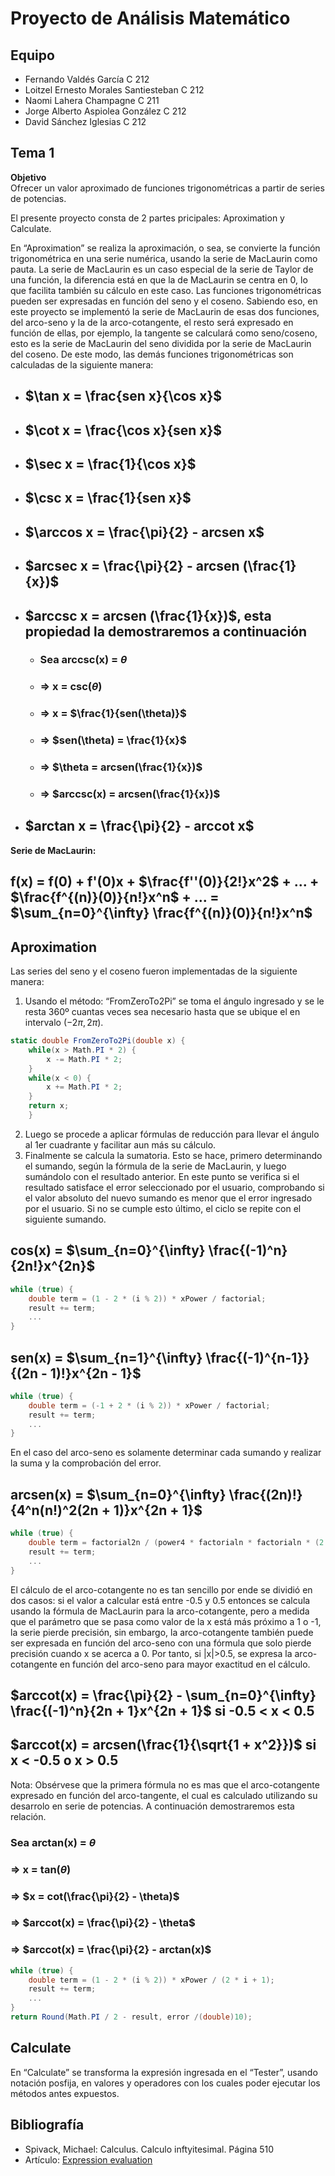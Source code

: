 # Proyecto de Análisis Matemático

## Equipo

- Fernando Valdés García C 212
- Loitzel Ernesto Morales Santiesteban C 212
- Naomi Lahera Champagne C 211
- Jorge Alberto Aspiolea González C 212
- David Sánchez Iglesias C 212

## Tema 1

**Objetivo**  
Ofrecer un valor aproximado de funciones trigonométricas a partir de series de potencias.

El presente proyecto consta de 2 partes pricipales: Aproximation y Calculate.

En “Aproximation” se realiza la aproximación, o sea, se convierte la función trigonométrica en una serie numérica, usando la serie de MacLaurin como pauta. La serie de MacLaurin es un caso especial de la serie de Taylor de una función, la diferencia está en que la de MacLaurin se centra en 0, lo que facilita también su cálculo en este caso.
Las funciones trigonométricas pueden ser expresadas en función del seno y el coseno. Sabiendo eso, en este proyecto se implementó la serie de MacLaurin de esas dos funciones, del arco-seno y la de la arco-cotangente, el resto será expresado en función de ellas, por ejemplo, la tangente se calculará como seno/coseno, esto es la serie de MacLaurin del seno dividida por la serie de MacLaurin del coseno. De este modo, las demás funciones trigonométricas son calculadas de la siguiente manera:

- ## $\tan x = \frac{sen x}{\cos x}$

- ## $\cot x = \frac{\cos x}{sen x}$

- ## $\sec x = \frac{1}{\cos x}$
  
- ## $\csc x = \frac{1}{sen x}$

- ## $\arccos x = \frac{\pi}{2} - arcsen x$

- ## $arcsec x = \frac{\pi}{2} - arcsen (\frac{1}{x})$

- ## $arccsc x = arcsen (\frac{1}{x})$, esta propiedad la demostraremos a continuación
  - ### Sea arccsc(x) = $\theta$
  - ### => x = csc($\theta$)
  - ### => x = $\frac{1}{sen(\theta)}$
  - ### => $sen(\theta) = \frac{1}{x}$
  - ### => $\theta = arcsen(\frac{1}{x})$
  - ### => $arccsc(x) = arcsen(\frac{1}{x})$
  
- ## $arctan x = \frac{\pi}{2} - arccot x$

**Serie de MacLaurin:**

## f(x) = f(0) + f'(0)x + $\frac{f''(0)}{2!}x^2$ + ... + $\frac{f^{(n)}(0)}{n!}x^n$ + ... = $\sum_{n=0}^{\infty} \frac{f^{(n)}(0)}{n!}x^n$

## Aproximation

Las series del seno y el coseno fueron implementadas de la siguiente manera:

1. Usando el método: “FromZeroTo2Pi” se toma el ángulo ingresado y se le resta 360º cuantas veces sea necesario hasta que se ubique el en intervalo (${-2\pi, 2\pi}$).

```csharp
static double FromZeroTo2Pi(double x) {
    while(x > Math.PI * 2) {
        x -= Math.PI * 2;
    }
    while(x < 0) {
        x += Math.PI * 2;
    }
    return x;
    }
```

2. Luego se procede a aplicar fórmulas de reducción para llevar el ángulo al 1er cuadrante y facilitar aun más su cálculo.
3. Finalmente se calcula la sumatoria. Esto se hace, primero determinando el sumando, según la fórmula de la serie de MacLaurin, y luego sumándolo con el resultado anterior. En este punto se verifica si el resultado satisface el error seleccionado por el usuario, comprobando si el valor absoluto del nuevo sumando es menor que el error ingresado por el usuario. Si no se cumple esto último, el ciclo se repite con el siguiente sumando.

## cos(x) = $\sum_{n=0}^{\infty} \frac{(-1)^n}{2n!}x^{2n}$

```csharp
while (true) {
    double term = (1 - 2 * (i % 2)) * xPower / factorial;
    result += term; 
    ... 
}
```

## sen(x) = $\sum_{n=1}^{\infty} \frac{(-1)^{n-1}}{(2n - 1)!}x^{2n - 1}$

```csharp
while (true) {
    double term = (-1 + 2 * (i % 2)) * xPower / factorial;
    result += term;
    ...
}
```

En el caso del arco-seno es solamente determinar cada sumando y realizar la suma y la comprobación del error.

## arcsen(x) = $\sum_{n=0}^{\infty} \frac{(2n)!}{4^n(n!)^2(2n + 1)}x^{2n + 1}$

```csharp
while (true) {
    double term = factorial2n / (power4 * factorialn * factorialn * (2 * i + 1)) * xPower;
    result += term;
    ...
}
```

El cálculo de el arco-cotangente no es tan sencillo por ende se dividió en dos casos: si el valor a calcular está entre -0.5 y 0.5 entonces se calcula usando la fórmula de MacLaurin para la arco-cotangente, pero a medida que el parámetro que se pasa como valor de la x está más próximo a 1 o -1, la serie pierde precisión, sin embargo, la arco-cotangente también puede ser expresada en función del arco-seno con una fórmula que solo pierde precisión cuando x se acerca a 0. Por tanto, si |x|>0.5, se expresa la arco-cotangente en función del arco-seno para mayor exactitud en el cálculo.

## $arccot(x) = \frac{\pi}{2} - \sum_{n=0}^{\infty} \frac{(-1)^n}{2n + 1}x^{2n + 1}$ si -0.5 < x < 0.5
## $arccot(x) = arcsen(\frac{1}{\sqrt{1 + x^2}})$ si x < -0.5 o x > 0.5

Nota: Obsérvese que la primera fórmula no es mas que el arco-cotangente expresado en función del  arco-tangente, el cual es calculado utilizando su desarrolo en serie de potencias. A continuación demostraremos esta relación.

### Sea arctan(x) = $\theta$ 
### => x = tan($\theta$)
### => $x = cot(\frac{\pi}{2} - \theta)$
### => $arccot(x) = \frac{\pi}{2} - \theta$
### => $arccot(x) = \frac{\pi}{2} - arctan(x)$

```csharp
while (true) {    
    double term = (1 - 2 * (i % 2)) * xPower / (2 * i + 1);
    result += term;
    ...
}
return Round(Math.PI / 2 - result, error /(double)10);
```

## Calculate

En “Calculate” se transforma la expresión ingresada en el “Tester”, usando notación posfija, en valores y operadores con los cuales poder ejecutar los métodos antes expuestos.

## Bibliografía

- Spivack, Michael: Calculus. Calculo inftyitesimal. Página 510
- Artículo: [Expression evaluation](http://geeksforgeeks.org/expression-evaluation)
